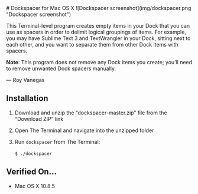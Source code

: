 <meta charset="utf-8">
# Dockspacer for Mac OS X
![Dockspacer screenshot](img/dockspacer.png "Dockspacer screenshot")

This Terminal-level program creates empty items in your Dock that you can use as spacers in order to delimit logical groupings of items. For example, you may have Sublime Text 3 and TextWrangler in your Dock, sitting next to each other, and you want to separate them from other Dock items with spacers.

**Note**: This program does not remove any Dock items you create; you’ll need to remove unwanted Dock spacers manually.

— Roy Vanegas

## Installation
1. Download and unzip the “dockspacer-master.zip” file from the “Download ZIP” link
2. Open The Terminal and navigate into the unzipped folder
3. Run `dockspacer` from The Terminal:

     `$ ./dockspacer`

## Verified On...
* Mac OS X 10.8.5
